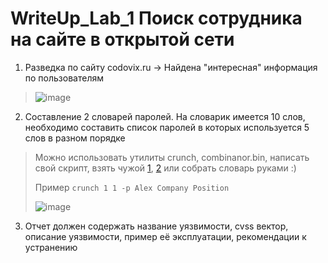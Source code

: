 # WriteUp_Lab_1 Поиск сотрудника на сайте в открытой сети

1. Разведка по сайту codovix.ru -> Найдена "интересная" информация по пользователям
   
> ![image](https://github.com/k0yt/labs/assets/114695070/0134d272-147f-4f6b-bb3b-9e6d34e7b57f)


2. Составление 2 словарей паролей. На словарик имеется 10 слов, необходимо составить список паролей в которых используется 5 слов в разном порядке

> Можно использовать утилиты crunch, combinanor.bin, написать свой скрипт, взять чужой [1](https://github.com/Bitwise-01/Passwords/tree/master), [2](https://github.com/cycurity/wister) или собрать словарь руками :)
> 
> Пример `crunch 1 1 -p Alex Company Position`
> 
> ![image](https://github.com/k0yt/labs/assets/114695070/037c7bc9-f212-4e8a-9e11-924307c55182)

3. Отчет должен содержать название уязвимости, cvss вектор, описание уязвимости, пример её эксплуатации, рекомендации к устранению


